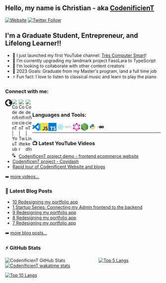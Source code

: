 ## Hello, my name is Christian - aka [CodenificienT][website]
[![Website](https://img.shields.io/website?label=tioye.dev&down_color=salmon&down_message=offline&logo=google%20cloud&up_color=green&up_message=online&url=https%3A%2F%2Ftioye.dev&style=for-the-badge)](https://tioye.dev)
[![Twitter Follow](https://img.shields.io/twitter/follow/codenificient?color=salmon&logo=twitter&logoColor=salmon&style=for-the-badge)](https://twitter.com/intent/follow?original_referer=https%3A%2F%2Fgithub.com%2Fcodenificient&screen_name=CodenificienT)
## I'm a Graduate Student, Entrepreneur, and Lifelong Learner!!

- 🔭 I just launched my first YouTube channel: [Très Computer Smart][youtube]!
- 🌱 I’m currently upgrading my landmark project FasoLara to TypeScript
- 👯 I’m looking to collaborate with other content creators
- 🥅 2023 Goals: Graduate from my Master's program, land a full time job
- ⚡ Fun fact: I love to listen to classical music and learn to play the piano

### Connect with me:

[<img align="left" alt="CodenificienT" width="22px" src="https://raw.githubusercontent.com/iconic/open-iconic/master/svg/globe.svg" />][website]
[<img align="left" alt="CodenificienT | YouTube" width="22px" src="https://cdn.jsdelivr.net/npm/simple-icons@v3/icons/youtube.svg" />][youtube]
[<img align="left" alt="CodenificienT | Twitter" width="22px" src="https://cdn.jsdelivr.net/npm/simple-icons@v3/icons/twitter.svg" />][twitter]
[<img align="left" alt="CodenificienT | LinkedIn" width="22px" src="https://cdn.jsdelivr.net/npm/simple-icons@v3/icons/linkedin.svg" />][linkedin]

<br />



### Languages and Tools:

[<img align="left" alt="Visual Studio Code" width="26px" src="https://raw.githubusercontent.com/github/explore/80688e429a7d4ef2fca1e82350fe8e3517d3494d/topics/visual-studio-code/visual-studio-code.png" />][cpplist]
[<img align="left" alt="JavaScript" width="26px" src="https://raw.githubusercontent.com/github/explore/80688e429a7d4ef2fca1e82350fe8e3517d3494d/topics/javascript/javascript.png" />][website]
[<img align="left" alt="TypeScript" width="26px" src="https://raw.githubusercontent.com/github/explore/80688e429a7d4ef2fca1e82350fe8e3517d3494d/topics/typescript/typescript.png" />][website]
[<img align="left" alt="React" width="26px" src="https://raw.githubusercontent.com/github/explore/80688e429a7d4ef2fca1e82350fe8e3517d3494d/topics/react/react.png" />][website]
[<img align="left" alt="Next" width="26px" src="https://raw.githubusercontent.com/github/explore/28b02bbc9ad9f7a503c43775aebeb515dc2da5fc/topics/nextjs/nextjs.png" />][website]
[<img align="left" alt="GraphQL" width="26px" src="https://raw.githubusercontent.com/github/explore/e65ef46ef3e7bc457c93622f6a89fe8d3fd131d5/topics/graphql/graphql.png" />][website]
[<img align="left" alt="Node.js" width="26px" src="https://raw.githubusercontent.com/github/explore/80688e429a7d4ef2fca1e82350fe8e3517d3494d/topics/nodejs/nodejs.png" />][website]
[<img align="left" alt="Python" width="26px" src="https://raw.githubusercontent.com/github/explore/80688e429a7d4ef2fca1e82350fe8e3517d3494d/topics/python/python.png" />][website]
[<img align="left" alt="Golang" width="26px" src="https://raw.githubusercontent.com/github/explore/80688e429a7d4ef2fca1e82350fe8e3517d3494d/topics/go/go.png" />][website]



<br />

---

### 📺 Latest YouTube Videos

<!-- YOUTUBE:START -->
- [CodenificenT project demo - frontend ecommerce website](https://www.youtube.com/watch?v=ixcZIv0FXfI)
- [CodenificenT project - Covidash](https://www.youtube.com/watch?v=xhJ_zaqjlR4)
- [Rapid tour of Codenificent Website and blogs](https://www.youtube.com/watch?v=lPlUagdgSqs)
<!-- YOUTUBE:END -->

➡️ [more videos...][youtube]
### 📕 Latest Blog Posts

<!-- BLOG:START -->
- [10 Redesigning my portfolio app](https://blog.tioye.dev/10-redesigning-my-portfolio-app)
- [1 Startup Series: Connecting my Admin frontend to the backend](https://blog.tioye.dev/1-startup-series-connecting-my-admin-frontend-to-the-backend)
- [9 Redesigning my portfolio app](https://blog.tioye.dev/9-redesigning-my-portfolio-app)
- [8 Redesigning my portfolio app](https://blog.tioye.dev/8-redesigning-my-portfolio-app)
- [7 Redesigning my portfolio app](https://blog.tioye.dev/7-redesigning-my-portfolio-app)
<!-- BLOG:END -->

➡️ [more blog posts...][blog]

### :zap: GitHub Stats

<img align="left" width="60%" alt="CodenificienT GitHub Stats" src="https://github-readme-stat-kappa.vercel.app/api?username=codenificient&show_icons=true&theme=tokyonight&count_private=true&include_all_commits=true" />

[![Top 5 Langs](https://github-readme-stat-kappa.vercel.app/api/top-langs/?username=codenificient&langs_count=5&theme=tokyonight)](https://github.com/codenificient?tab=repositories)
[![CodenificienT wakatime stats](https://github-readme-stat-kappa.vercel.app/api/wakatime?username=codenificient&theme=tokyonight&langs_count=12)](https://github.com/codenificient/github-readme-stats)

[![Top 10 Langs](https://github-readme-stat-kappa.vercel.app/api/top-langs/?username=codenificient&langs_count=10)](https://github.com/codenificient?tab=repositories)

[website]: https://tioye.dev/
[blog]: https://blog.tioye.dev/
[wix]: https://siechristian.wixsite.com/koutoura
[twitter]: https://twitter.com/codenificient
[youtube]: https://www.youtube.com/channel/UCYLf_XlxrHykEpoUW0vgZJw
[cpplist]: https://www.youtube.com/playlist?list=PL45Fj9eTlUIb-D8enJGWbbha0d86igzKL
[linkedin]: https://linkedin.com/in/siechristian
